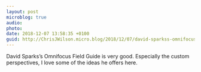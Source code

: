 ```yaml
---
layout: post
microblog: true
audio: 
photo: 
date: 2018-12-07 13:58:35 +0100
guid: http://ChrisJWilson.micro.blog/2018/12/07/david-sparkss-omnifocus.html
---
```

David Sparks’s Omnifocus Field Guide is very good. Especially the custom perspectives, I love some of the ideas he offers here. 
